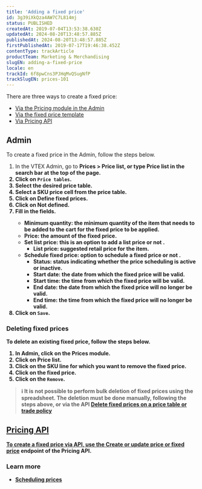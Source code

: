 ```yaml
---
title: 'Adding a fixed price'
id: 3g39iXkQza4AW7C7L814mj
status: PUBLISHED
createdAt: 2019-07-04T13:53:38.630Z
updatedAt: 2024-08-20T13:48:57.885Z
publishedAt: 2024-08-20T13:48:57.885Z
firstPublishedAt: 2019-07-17T19:46:38.452Z
contentType: trackArticle
productTeam: Marketing & Merchandising
slugEN: adding-a-fixed-price
locale: en
trackId: 6f8pwCns3PJHqMvQSugNfP
trackSlugEN: prices-101
---
```


There are three ways to create a fixed price:

- [Via the Pricing module in the Admin](#admin)
- [Via the fixed price template](https://help.vtex.com/pt/tracks/precos-101--6f8pwCns3PJHqMvQSugNfP/5lV5s54lQ69zPXxngbpI5D)
- [Via Pricing API](#pricing-api)

## Admin

To create a fixed price in the Admin, follow the steps below.

<ol>
    <li>In the VTEX Admin, go to <strong>Prices &gt; Price list<strong>, or type <strong>Price list<strong> in the search bar at the top of the page.</li>
    <li>Click on <code>Price tables</code>.</li>
    <li>Select the desired price table.</li>
    <li>Select a SKU price cell from the price table.</li>
    <li>Click on <strong>Define fixed prices</strong>.</li>
    <li>Click on <strong>Not defined</strong>.</li>
    <li>Fill in the fields.</li>
    <ul>
        <li><strong>Minimum quantity:</strong> the minimum quantity of the item that needs to be added to the cart for the fixed price to be applied.</li>
        <li><strong>Price:</strong> the amount of the fixed price.</li>
        <li><strong>Set list price:</strong> this is an option to add a list price <i class="fas fa-toggle-on"></i> or not <i class="fas fa-toggle-off"></i>.
            <ul>
                <li><strong>List price:</strong> suggested retail price for the item.</li>
            </ul>
        </li>
        <li><strong>Schedule fixed price:</strong> option to schedule a fixed price <i class="fas fa-toggle-on"></i> or not <i class="fas fa-toggle-off"></i>.
            <ul>
                <li><strong>Status:</strong> status indicating whether the price scheduling is active or inactive.</li>
                <li><strong>Start date:</strong> the date from which the fixed price will be valid.</li>
                <li><strong>Start time:</strong> the time from which the fixed price will be valid.</li>
                <li><strong>End date:</strong> the date from which the fixed price will no longer be valid.</li>
                <li><strong>End time:</strong> the time from which the fixed price will no longer be valid.</li>
            </ul>
        </li>
    </ul>
    <li>Click on <code>Save</code>.</li>
</ol>

### Deleting fixed prices

To delete an existing fixed price, follow the steps below.

1. In Admin, click on the **Prices** module.
2. Click on **Price list**.
3. Click on the SKU line for which you want to remove the fixed price.
4. Click on the fixed price.
5. Click on the `Remove`.

>ℹ️ It is not possible to perform bulk deletion of fixed prices using the spreadsheet. The deletion must be done manually, following the steps above, or via the API <a href="https://developers.vtex.com/docs/api-reference/pricing-api#delete-/pricing/prices/-itemId-/fixed/-priceTableId-">Delete fixed prices on a price table or trade policy

## Pricing API

To create a fixed price via API, use the [Create or update price or fixed price](https://developers.vtex.com/docs/api-reference/pricing-api#put-/pricing/prices/-itemId-) endpoint of the Pricing API.

### Learn more

* [Scheduling prices](https://help.vtex.com/en/tutorial/scheduling-prices--4vVha6TGzYkguWuMOqCcCk)
